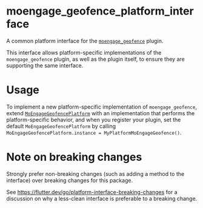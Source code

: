 # moengage_geofence_platform_interface

A common platform interface for the [`moengage_geofence`][1] plugin.

This interface allows platform-specific implementations of the `moengage_geofence`
plugin, as well as the plugin itself, to ensure they are supporting the
same interface.

# Usage

To implement a new platform-specific implementation of `moengage_geofence`, extend
[`MoEngageGeofencePlatform`][2] with an implementation that performs the
platform-specific behavior, and when you register your plugin, set the default
`MoEngageGeofencePlatform` by calling
`MoEngageGeofencePlatform.instance = MyPlatformMoEngageGeofence()`.

# Note on breaking changes

Strongly prefer non-breaking changes (such as adding a method to the interface)
over breaking changes for this package.

See https://flutter.dev/go/platform-interface-breaking-changes for a discussion
on why a less-clean interface is preferable to a breaking change.

[1]: ../moengage_geofence
[2]: lib/moengage_geofence_platform_interface.dart